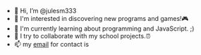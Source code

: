 - 👋 Hi, I’m @julesm333
- 👀 I'm interested in discovering new programs and games!🎮
- 🌱 I'm currently learning about programming and JavaScript. ;)
- 💞️ I try to collaborate with my school projects.⏰
- 📫 my [email](julia.braz.andrade@escola.pr.gov.br) for contact is

<!---
julesm333/julesm333 is a ✨ special ✨ repository because its `README.md` (this file) appears on your GitHub profile.
You can click the Preview link to take a look at your changes.
--->
